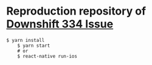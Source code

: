 # Reproduction repository of [Downshift 334 Issue](https://github.com/paypal/downshift/issues/334)


    $ yarn install
		$ yarn start 
		# or
		$ react-native run-ios

